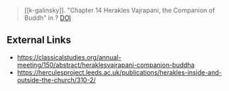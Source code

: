 > [[k-galinsky]]. "Chapter 14 Herakles Vajrapani, the Companion of Buddh" in ? [DOI](https://doi.org/10.1163/9789004421530-016)


## External Links
- https://classicalstudies.org/annual-meeting/150/abstract/heraklesvajrapani-companion-buddha
- https://herculesproject.leeds.ac.uk/publications/herakles-inside-and-outside-the-church/310-2/